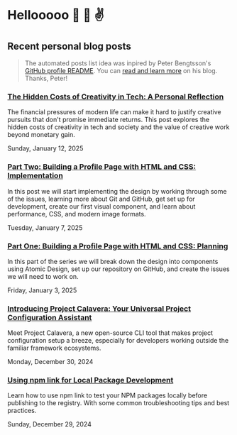 # Hellooooo 👋 🤘 ✌️

## Recent personal blog posts

> The automated posts list idea was inpired by Peter Bengtsson's [GitHub profile README](https://github.com/peterbe/peterbe).
> You can [read and learn more](https://www.peterbe.com/plog/index-of-blog-posts-github-profile-page) on his blog. Thanks, Peter!

<!-- blog posts -->
### [The Hidden Costs of Creativity in Tech: A Personal Reflection](https://schalkneethling.com/posts/the-hidden-costs-of-creativity-in-tech-a-personal-reflection/)

The financial pressures of modern life can make it hard to justify creative pursuits that don't promise immediate returns. This post explores the hidden costs of creativity in tech and society and the value of creative work beyond monetary gain.

Sunday, January 12, 2025

### [Part Two: Building a Profile Page with HTML and CSS: Implementation](https://schalkneethling.com/posts/build-a-profile-page-html-css-part2-impl/)

In this post we will start implementing the design by working through some of the issues, learning more about Git and GitHub, get set up for development, create our first visual component, and learn about performance, CSS, and modern image formats.

Tuesday, January 7, 2025

### [Part One: Building a Profile Page with HTML and CSS: Planning](https://schalkneethling.com/posts/build-a-profile-page-html-css-planning/)

In this part of the series we will break down the design into components using Atomic Design, set up our repository on GitHub, and create the issues we will need to work on.

Friday, January 3, 2025

### [Introducing Project Calavera: Your Universal Project Configuration Assistant](https://schalkneethling.com/posts/introducing-project-calavera-your-universal-project-configuration-assistant/)

Meet Project Calavera, a new open-source CLI tool that makes project configuration setup a breeze, especially for developers working outside the familiar framework ecosystems.

Monday, December 30, 2024

### [Using npm link for Local Package Development](https://schalkneethling.com/posts/using-npm-link-for-local-package-development/)

Learn how to use npm link to test your NPM packages locally before publishing to the registry. With some common troubleshooting tips and best practices.

Sunday, December 29, 2024
<!-- /blog posts -->

<!--
**schalkneethling/schalkneethling** is a ✨ _special_ ✨ repository because its `README.md` (this file) appears on your GitHub profile.

Here are some ideas to get you started:

- 🔭 I’m currently working on ...
- 🌱 I’m currently learning ...
- 👯 I’m looking to collaborate on ...
- 🤔 I’m looking for help with ...
- 💬 Ask me about ...
- 📫 How to reach me: ...
- 😄 Pronouns: ...
- ⚡ Fun fact: ...
-->
